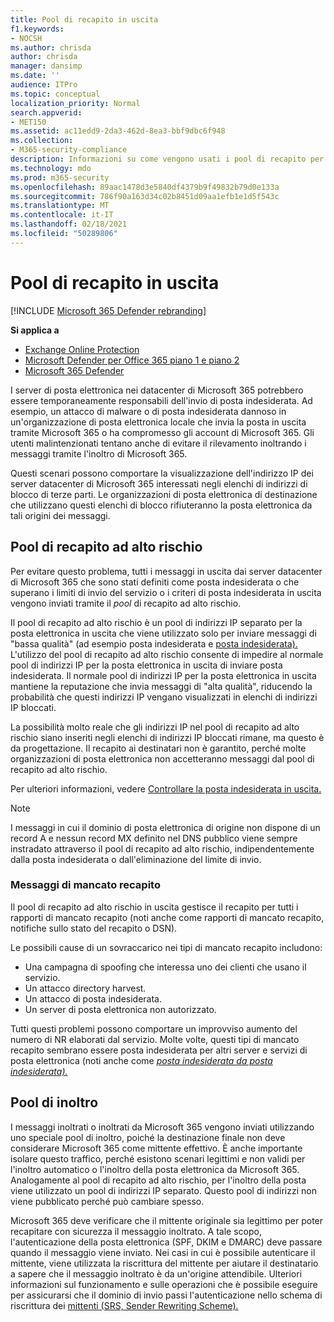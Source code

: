 ```yaml
---
title: Pool di recapito in uscita
f1.keywords:
- NOCSH
ms.author: chrisda
author: chrisda
manager: dansimp
ms.date: ''
audience: ITPro
ms.topic: conceptual
localization_priority: Normal
search.appverid:
- MET150
ms.assetid: ac11edd9-2da3-462d-8ea3-bbf9dbc6f948
ms.collection:
- M365-security-compliance
description: Informazioni su come vengono usati i pool di recapito per proteggere la reputazione dei server di posta elettronica nei datacenter di Microsoft 365.
ms.technology: mdo
ms.prod: m365-security
ms.openlocfilehash: 89aac1478d3e5840df4379b9f49832b79d0e133a
ms.sourcegitcommit: 786f90a163d34c02b8451d09aa1efb1e1d5f543c
ms.translationtype: MT
ms.contentlocale: it-IT
ms.lasthandoff: 02/18/2021
ms.locfileid: "50289806"
---
```

# <a name="outbound-delivery-pools"></a>Pool di recapito in uscita

[!INCLUDE [Microsoft 365 Defender rebranding](../includes/microsoft-defender-for-office.md)]

**Si applica a**
- [Exchange Online Protection](exchange-online-protection-overview.md)
- [Microsoft Defender per Office 365 piano 1 e piano 2](office-365-atp.md)
- [Microsoft 365 Defender](../mtp/microsoft-threat-protection.md)

I server di posta elettronica nei datacenter di Microsoft 365 potrebbero essere temporaneamente responsabili dell'invio di posta indesiderata. Ad esempio, un attacco di malware o di posta indesiderata dannoso in un'organizzazione di posta elettronica locale che invia la posta in uscita tramite Microsoft 365 o ha compromesso gli account di Microsoft 365. Gli utenti malintenzionati tentano anche di evitare il rilevamento inoltrando i messaggi tramite l'inoltro di Microsoft 365.

Questi scenari possono comportare la visualizzazione dell'indirizzo IP dei server datacenter di Microsoft 365 interessati negli elenchi di indirizzi di blocco di terze parti. Le organizzazioni di posta elettronica di destinazione che utilizzano questi elenchi di blocco rifiuteranno la posta elettronica da tali origini dei messaggi.

## <a name="high-risk-delivery-pool"></a>Pool di recapito ad alto rischio
Per evitare questo problema, tutti i messaggi in uscita dai server datacenter di Microsoft 365 [](configure-the-outbound-spam-policy.md) che sono stati definiti come posta indesiderata o che superano i limiti di invio del servizio o i criteri di posta indesiderata in uscita vengono inviati tramite il _pool_ di recapito ad alto rischio. [](https://docs.microsoft.com/office365/servicedescriptions/exchange-online-service-description/exchange-online-limits#sending-limits-across-office-365-options)

Il pool di recapito ad alto rischio è un pool di indirizzi IP separato per la posta elettronica in uscita che viene utilizzato solo per inviare messaggi di "bassa qualità" (ad esempio posta indesiderata e [posta indesiderata).](backscatter-messages-and-eop.md) L'utilizzo del pool di recapito ad alto rischio consente di impedire al normale pool di indirizzi IP per la posta elettronica in uscita di inviare posta indesiderata. Il normale pool di indirizzi IP per la posta elettronica in uscita mantiene la reputazione che invia messaggi di "alta qualità", riducendo la probabilità che questi indirizzi IP vengano visualizzati in elenchi di indirizzi IP bloccati.

La possibilità molto reale che gli indirizzi IP nel pool di recapito ad alto rischio siano inseriti negli elenchi di indirizzi IP bloccati rimane, ma questo è da progettazione. Il recapito ai destinatari non è garantito, perché molte organizzazioni di posta elettronica non accetteranno messaggi dal pool di recapito ad alto rischio.

Per ulteriori informazioni, vedere [Controllare la posta indesiderata in uscita.](outbound-spam-controls.md)

> [!NOTE]
> I messaggi in cui il dominio di posta elettronica di origine non dispone di un record A e nessun record MX definito nel DNS pubblico viene sempre instradato attraverso il pool di recapito ad alto rischio, indipendentemente dalla posta indesiderata o dall'eliminazione del limite di invio.

### <a name="bounce-messages"></a>Messaggi di mancato recapito

Il pool di recapito ad alto rischio in uscita gestisce il recapito per tutti i rapporti di mancato recapito (noti anche come rapporti di mancato recapito, notifiche sullo stato del recapito o DSN).

Le possibili cause di un sovraccarico nei tipi di mancato recapito includono:

- Una campagna di spoofing che interessa uno dei clienti che usano il servizio.
- Un attacco directory harvest.
- Un attacco di posta indesiderata.
- Un server di posta elettronica non autorizzato.

Tutti questi problemi possono comportare un improvviso aumento del numero di NR elaborati dal servizio. Molte volte, questi tipi di mancato recapito sembrano essere posta indesiderata per altri server e servizi di posta elettronica (noti anche come _[posta indesiderata da posta indesiderata).](backscatter-messages-and-eop.md)_

## <a name="relay-pool"></a>Pool di inoltro

I messaggi inoltrati o inoltrati da Microsoft 365 vengono inviati utilizzando uno speciale pool di inoltro, poiché la destinazione finale non deve considerare Microsoft 365 come mittente effettivo. È anche importante isolare questo traffico, perché esistono scenari legittimi e non validi per l'inoltro automatico o l'inoltro della posta elettronica da Microsoft 365. Analogamente al pool di recapito ad alto rischio, per l'inoltro della posta viene utilizzato un pool di indirizzi IP separato. Questo pool di indirizzi non viene pubblicato perché può cambiare spesso.

Microsoft 365 deve verificare che il mittente originale sia legittimo per poter recapitare con sicurezza il messaggio inoltrato. A tale scopo, l'autenticazione della posta elettronica (SPF, DKIM e DMARC) deve passare quando il messaggio viene inviato. Nei casi in cui è possibile autenticare il mittente, viene utilizzata la riscrittura del mittente per aiutare il destinatario a sapere che il messaggio inoltrato è da un'origine attendibile. Ulteriori informazioni sul funzionamento e sulle operazioni che è possibile eseguire per assicurarsi che il dominio di invio passi l'autenticazione nello schema di riscrittura dei [mittenti (SRS, Sender Rewriting Scheme).](https://docs.microsoft.com/office365/troubleshoot/antispam/sender-rewriting-scheme)

